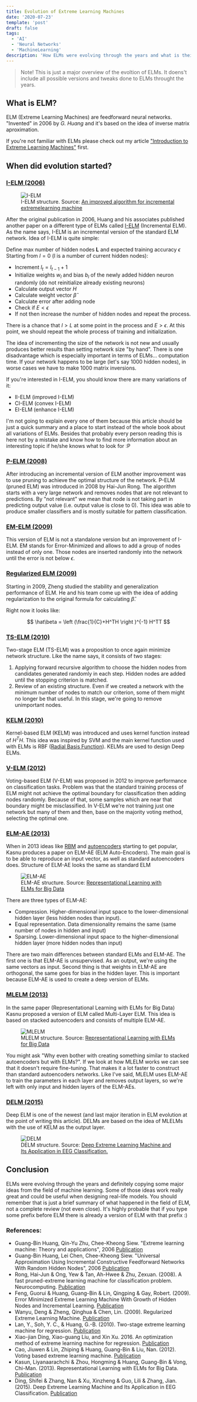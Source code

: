 ```yaml
---
title: Evolution of Extreme Learning Machines
date: '2020-07-23'
template: 'post'
draft: false
tags:
  - 'AI'
  - 'Neural Networks'
  - 'MachineLearning'
description: 'How ELMs were evolving through the years and what is their status right now?'
---
```


> Note! This is just a major overview of the evoltion of ELMs. It doens't include all possible versions and tweaks done to ELMs throught the years.

## What is ELM?

ELM (Extreme Learning Machines) are feedforward neural networks. "Invented" in 2006 by _G. Huang_ and it's based on the idea of inverse matrix aproximation.

If you're not familiar with ELMs please check out my article ["Introduction to Extreme Learning Machines"](https://erdem.pl/2020/05/introduction-to-extreme-learning-machines) first. 

## When did evolution started?

### [I-ELM (2006)][i-elm]

<figure class="image">
  <img src="./i-elm.png" alt="I-ELM">
  <figcaption>I-ELM structure. Source: <a href="https://www.researchgate.net/publication/341365884_An_improved_algorithm_for_incremental_extreme_learning_machine" target="_blank">An improved algorithm for incremental extremelearning machine</a></figcaption>
</figure>

After the original publication in 2006, Huang and his associates published another paper on a different type of ELMs called [I-ELM][i-elm] (Incremental ELM). As the name says, I-ELM is an incremental version of the standard ELM network. Idea of I-ELM is quite simple:

Define max number of hidden nodes **L** and expected training accuracy $\epsilon$
Starting from $l=0$ (l is a number of current hidden nodes):
- Increment $l_t = l_{t-1} + 1$
- Initialize weights $w_l$ and bias $b_l$ of the newly added hidden neuron randomly (do not reinitialize already existing neurons)
- Calculate output vector $H$
- Calculate weight vector $\hat\beta$
- Calculate error after adding node
- Check if $E < \epsilon$
- If not then increase the number of hidden nodes and repeat the process.

There is a chance that $l > L$ at some point in the process and $E > \epsilon$. At this point, we should repeat the whole process of training and initialization.

The idea of incrementing the size of the network is not new and usually produces better results than setting network size "by hand". There is one disadvantage which is especially important in terms of ELMs... computation time. If your network happens to be large (let's say 1000 hidden nodes), in worse cases we have to make 1000 matrix inversions.

If you're interested in I-ELM, you should know there are many variations of it:
 - II-ELM (improved I-ELM)
 - CI-ELM (convex I-ELM)
 - EI-ELM (enhance I-ELM)
 
 I'm not going to explain every one of them because this article should be just a quick summary and a place to start instead of the whole book about all variations of ELMs. Besides that probably every person reading this is here not by a mistake and know how to find more information about an interesting topic if he/she knows what to look for :P

### [P-ELM (2008)][p-elm]

After introducing an incremental version of ELM another improvement was to use pruning to achieve the optimal structure of the network. P-ELM (pruned ELM) was introduced in 2008 by Hai-Jun Rong. The algorithm starts with a very large network and removes nodes that are not relevant to predictions. By "not relevant" we mean that node is not taking part in predicting output value (i.e. output value is close to 0). This idea was able to produce smaller classifiers and is mostly suitable for pattern classification.

### [EM-ELM (2009)][em-elm]

This version of ELM is not a standalone version but an improvement of I-ELM. EM stands for Error-Minimized and allows to add a group of nodes instead of only one. Those nodes are inserted randomly into the network until the error is not below $\epsilon$.

### [Regularized ELM (2009)][reg-elm]

Starting in 2009, Zheng studied the stability and generalization performance of ELM. He and his team come up with the idea of adding regularization to the original formula for calculating $\hat\beta$.

Right now it looks like:

$$
\hat\beta = \left (\frac{1}{C}+H^TH \right )^{-1} H^TT
$$

### [TS-ELM (2010)][ts-elm]

Two-stage ELM (TS-ELM) was a proposition to once again minimize network structure. Like the name says, it consists of two stages:
1. Applying forward recursive algorithm to choose the hidden nodes from candidates generated randomly in each step. Hidden nodes are added until the stopping criterion is matched.
2. Review of an existing structure. Even if we created a network with the minimum number of nodes to match our criterion, some of them might no longer be that useful. In this stage, we're going to remove unimportant nodes.

### [KELM (2010)][kelm]

Kernel-based ELM (KELM) was introduced and uses kernel function instead of $H^TH$. This idea was inspired by SVM and the main kernel function used with ELMs is RBF ([Radial Basis Function](https://en.wikipedia.org/wiki/Radial_basis_function)). KELMs are used to design Deep ELMs.

### [V-ELM (2012)][v-elm]

Voting-based ELM (V-ELM) was proposed in 2012 to improve performance on classification tasks. Problem was that the standard training process of ELM might not achieve the optimal boundary for classification then adding nodes randomly. Because of that, some samples which are near that boundary might be misclassified. In V-ELM we're not training just one network but many of them and then, base on the majority voting method, selecting the optimal one.

### [ELM-AE (2013)][elm-ae]

When in 2013 ideas like [RBM](https://en.wikipedia.org/wiki/Restricted_Boltzmann_machine) and [autoencoders](https://en.wikipedia.org/wiki/Autoencoder) starting to get popular, Kasnu produces a paper on ELM-AE (ELM Auto-Encoders). The main goal is to be able to reproduce an input vector, as well as standard autoencoders does. Structure of ELM-AE looks the same as standard ELM

<figure class="image">
  <img src="./elm-ae-2.png" alt="ELM-AE">
  <figcaption>ELM-AE structure. Source: <a href="https://pdfs.semanticscholar.org/8df9/c71f09eb0dabf5adf17bee0f6b36190b52b2.pdf" target="_blank">Representational Learning with ELMs for Big Data</a></figcaption>
</figure>

There are three types of ELM-AE:
- Compression. Higher-dimensional input space to the lower-dimensional hidden layer (less hidden nodes than input).
- Equal representation. Data dimensionality remains the same (same number of nodes in hidden and input)
- Sparsing. Lower-dimensional input space to the higher-dimensional hidden layer (more hidden nodes than input)

There are two main differences between standard ELMs and ELM-AE. The first one is that ELM-AE is unsupervised. As an output, we're using the same vectors as input. Second thing is that weights in ELM-AE are orthogonal, the same goes for bias in the hidden layer. This is important because ELM-AE is used to create a deep version of ELMs.

### [MLELM (2013)][elm-ae]

In the same paper (Representational Learning with ELMs for Big Data) Kasnu proposed a version of ELM called Multi-Layer ELM. This idea is based on stacked autoencoders and consists of multiple ELM-AE.

<figure class="image">
  <img src="./mlelm2.png" alt="MLELM">
  <figcaption>MLELM structure. Source: <a href="https://pdfs.semanticscholar.org/8df9/c71f09eb0dabf5adf17bee0f6b36190b52b2.pdf" target="_blank">Representational Learning with ELMs for Big Data</a></figcaption>
</figure>

You might ask "Why even bother with creating something similar to stacked autoencoders but with ELMs?". If we look at how MLELM works we can see that it doesn't require fine-tuning. That makes it a lot faster to construct than standard autoencoders networks. Like I've said, MLELM uses ELM-AE to train the parameters in each layer and removes output layers, so we're left with only input and hidden layers of the ELM-AEs. 

### [DELM (2015)][delm]

Deep ELM is one of the newest (and last major iteration in ELM evolution at the point of writing this article). DELMs are based on the idea of MLELMs with the use of KELM as the output layer. 

<figure class="image">
  <img src="./delm.png" alt="DELM">
  <figcaption>DELM structure. Source: <a href="https://www.researchgate.net/publication/277881335_Deep_Extreme_Learning_Machine_and_Its_Application_in_EEG_Classification" target="_blank">Deep Extreme Learning Machine and Its Application in EEG Classification.</a></figcaption>
</figure>

## Conclusion

ELMs were evolving through the years and definitely copying some major ideas from the field of machine learning. Some of those ideas work really great and could be useful when designing real-life models. You should remember that is just a brief summary of what happened in the field of ELM, not a complete review (not even close). It's highly probable that if you type some prefix before ELM there is already a version of ELM with that prefix :)

### References:
- Guang-Bin Huang, Qin-Yu Zhu, Chee-Kheong Siew. "Extreme learning machine: Theory and applications", 2006 [Publication][elm]
- Guang-Bin Huang, Lei Chen, Chee-Kheong Siew. "Universal Approximation Using Incremental Constructive Feedforward Networks With Random Hidden Nodes", 2006 [Publication][i-elm]
- Rong, Hai-Jun & Ong, Yew & Tan, Ah-Hwee & Zhu, Zexuan. (2008). A fast pruned-extreme learning machine for classification problem. Neurocomputing. [Publication][p-elm]
- Feng, Guorui & Huang, Guang-Bin & Lin, Qingping & Gay, Robert. (2009). Error Minimized Extreme Learning Machine With Growth of Hidden Nodes and Incremental Learning. [Publication][em-elm]
- Wanyu, Deng & Zheng, Qinghua & Chen, Lin. (2009). Regularized Extreme Learning Machine. [Publication][reg-elm]
- Lan, Y., Soh, Y. C., & Huang, G.-B. (2010). Two-stage extreme learning machine for regression. [Publication][ts-elm]
- Xiao-jian Ding, Xiao-guang Liu, and Xin Xu. 2016. An optimization method of extreme learning machine for regression. [Publication][kelm]
- Cao, Jiuwen & Lin, Zhiping & Huang, Guang-Bin & Liu, Nan. (2012). Voting based extreme learning machine. [Publication][v-elm]
- Kasun, Liyanaarachchi & Zhou, Hongming & Huang, Guang-Bin & Vong, Chi-Man. (2013). Representational Learning with ELMs for Big Data. [Publication][elm-ae]
- Ding, Shifei & Zhang, Nan & Xu, Xinzheng & Guo, Lili & Zhang, Jian. (2015). Deep Extreme Learning Machine and Its Application in EEG Classification. [Publication][delm]

[elm]: https://www.ntu.edu.sg/home/egbhuang/pdf/ELM-NC-2006.pdf
[i-elm]: https://www.researchgate.net/profile/Chee_Siew/publication/6928613_Universal_Approximation_Using_Incremental_Constructive_Feedforward_Networks_With_Random_Hidden_Nodes/links/00b4952f8672bc0621000000.pdf
[p-elm]: https://www.researchgate.net/publication/222429523_A_fast_pruned-extreme_learning_machine_for_classification_problem
[em-elm]: https://www.researchgate.net/publication/26665344_Error_Minimized_Extreme_Learning_Machine_With_Growth_of_Hidden_Nodes_and_Incremental_Learning
[reg-elm]: https://www.researchgate.net/publication/224453283_Regularized_Extreme_Learning_Machine
[ts-elm]: https://dl.acm.org/doi/10.1016/j.neucom.2010.07.012
[kelm]: https://dl.acm.org/doi/10.1145/2851613.2851882
[v-elm]: https://www.researchgate.net/publication/220313291_Voting_based_extreme_learning_machine
[elm-ae]: https://pdfs.semanticscholar.org/8df9/c71f09eb0dabf5adf17bee0f6b36190b52b2.pdf
[delm]: https://www.researchgate.net/publication/277881335_Deep_Extreme_Learning_Machine_and_Its_Application_in_EEG_Classification
